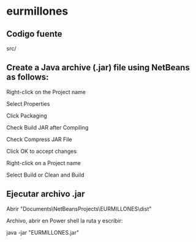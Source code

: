 # eurmillones
Codigo fuente
---
src/


Create a Java archive (.jar) file using NetBeans as follows:
---
Right-click on the Project name

Select Properties

Click Packaging

Check Build JAR after Compiling

Check Compress JAR File

Click OK to accept changes

Right-click on a Project name

Select Build or Clean and Build


Ejecutar archivo .jar 
---
Abrir "Documents\NetBeansProjects\EURMILLONES\dist"

Archivo, abrir en Power shell la ruta y escribir:

java -jar "EURMILLONES.jar" 
